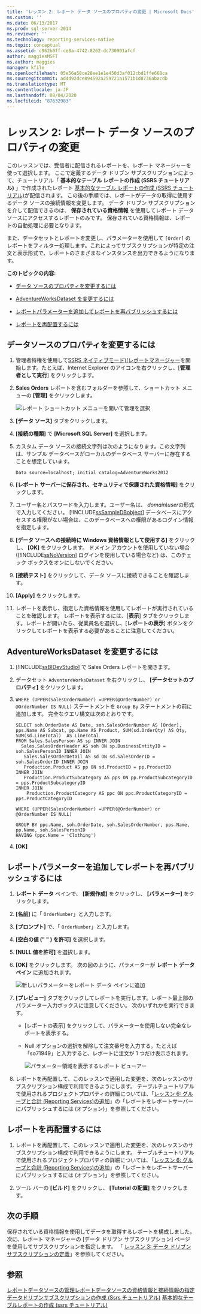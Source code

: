 ```yaml
---
title: 'レッスン 2: レポート データ ソースのプロパティの変更 | Microsoft Docs'
ms.custom: ''
ms.date: 06/13/2017
ms.prod: sql-server-2014
ms.reviewer: ''
ms.technology: reporting-services-native
ms.topic: conceptual
ms.assetid: c962b0ff-ce8a-4742-8262-dc730901afcf
author: maggiesMSFT
ms.author: maggies
manager: kfile
ms.openlocfilehash: 05e56a58ce28ee1e1e450d3af012cbd1ffe668ca
ms.sourcegitcommit: ad4d92dce894592a259721a1571b1d8736abacdb
ms.translationtype: MT
ms.contentlocale: ja-JP
ms.lasthandoff: 08/04/2020
ms.locfileid: "87632983"
---
```

# <a name="lesson-2-modifying-the-report-data-source-properties"></a>レッスン 2: レポート データ ソースのプロパティの変更
  このレッスンでは、受信者に配信されるレポートを、レポート マネージャーを使って選択します。 ここで定義するデータ ドリブン サブスクリプションによって、チュートリアル「 **基本的なテーブル レポートの作成 (SSRS チュートリアル)** 」で作成されたレポート [基本的なテーブル レポートの作成 (SSRS チュートリアル)](../reporting-services/create-a-basic-table-report-ssrs-tutorial.md)が配信されます。 この後の手順では、レポートがデータの取得に使用するデータ ソースの接続情報を変更します。 データ ドリブン サブスクリプションを介して配信できるのは、 **保存されている資格情報** を使用してレポート データ ソースにアクセスするレポートのみです。 保存されている資格情報は、レポートの自動処理に必要となります。

 また、データセットとレポートを変更し、パラメーターを使用して `[Order]` のレポートをフィルター処理します。これによってサブスクリプションが特定の注文と表示形式で、レポートのさまざまなインスタンスを出力できるようになります。

 **このトピックの内容:**

-   [データ ソースのプロパティを変更するには](#bkmk_modify_datasource)

-   [AdventureWorksDataset を変更するには](#bkmk_modify_dataset)

-   [レポートパラメーターを追加してレポートを再パブリッシュするには](#bkmk_add_reportparameter)

-   [レポートを再配置するには](#bkmk_redeploy)

##  <a name="to-modify-the-data-source-properties"></a><a name="bkmk_modify_datasource"></a>データソースのプロパティを変更するには

1.  管理者特権を使用して[SSRS ネイティブモード&#41;&#40;レポートマネージャー](../../2014/reporting-services/report-manager-ssrs-native-mode.md)を開始します。たとえば、Internet Explorer のアイコンを右クリックし、[**管理者として実行**] をクリックします。

2.  **Sales Orders** レポートを含むフォルダーを参照して、ショートカット メニューの **[管理]** をクリックします。

     ![レポート ショートカット メニューを開いて管理を選択](../../2014/tutorials/media/ssrs-tutorial-datadriven-manage-report.gif "レポート ショートカット メニューを開いて管理を選択")

3.  **[データ ソース]** タブをクリックします。

4.  **[接続の種類]** で **[Microsoft SQL Server]** を選択します。

5.  カスタム データ ソースの接続文字列は次のようになります。この文字列は、サンプル データベースがローカルのデータベース サーバーに存在することを想定しています。

    ```
    Data source=localhost; initial catalog=AdventureWorks2012
    ```

6.  **[レポート サーバーに保存され、セキュリティで保護された資格情報]** をクリックします。

7.  ユーザー名とパスワードを入力します。ユーザー名は、 *domain\user*の形式で入力してください。 [!INCLUDE[ssSampleDBobject](../includes/sssampledbobject-md.md)] データベースにアクセスする権限がない場合は、このデータベースへの権限があるログイン情報を指定します。

8.  **[データ ソースへの接続時に Windows 資格情報として使用する]** をクリックし、 **[OK]** をクリックします。 ドメイン アカウントを使用していない場合 ([!INCLUDE[ssNoVersion](../includes/ssnoversion-md.md)] ログインを使用している場合など) は、このチェック ボックスをオンにしないでください。

9. **[接続テスト]** をクリックして、データ ソースに接続できることを確認します。

10. **[Apply]** をクリックします。

11. レポートを表示し、指定した資格情報を使用してレポートが実行されていることを確認します。 レポートを表示するには、[**表示**] タブをクリックします。レポートが開いたら、従業員名を選択し、[**レポートの表示**] ボタンをクリックしてレポートを表示する必要があることに注意してください。

##  <a name="to-modify-the-adventureworksdataset"></a><a name="bkmk_modify_dataset"></a>AdventureWorksDataset を変更するには

1.  [!INCLUDE[ssBIDevStudio](../includes/ssbidevstudio-md.md)] で Sales Orders レポートを開きます。

2.  データセット `AdventureWorksDataset` を右クリックし、 **[データセットのプロパティ]** をクリックします。

3.  `WHERE (UPPER(SalesOrderNumber) =UPPER(@OrderNumber) or  @OrderNumber IS NULL)` ステートメントを `Group By` ステートメントの前に追加します。 完全なクエリ構文は次のとおりです。

    ```
    SELECT soh.OrderDate AS Date, soh.SalesOrderNumber AS [Order], pps.Name AS Subcat, pp.Name AS Product, SUM(sd.OrderQty) AS Qty, SUM(sd.LineTotal)  AS LineTotal
    FROM Sales.SalesPerson AS sp INNER JOIN
      Sales.SalesOrderHeader AS soh ON sp.BusinessEntityID = soh.SalesPersonID INNER JOIN
       Sales.SalesOrderDetail AS sd ON sd.SalesOrderID = soh.SalesOrderID INNER JOIN
       Production.Product AS pp ON sd.ProductID = pp.ProductID
    INNER JOIN
       Production.ProductSubcategory AS pps ON pp.ProductSubcategoryID = pps.ProductSubcategoryID 
    INNER JOIN
        Production.ProductCategory AS ppc ON ppc.ProductCategoryID = pps.ProductCategoryID

    WHERE (UPPER(SalesOrderNumber) =UPPER(@OrderNumber) or  @OrderNumber IS NULL)

    GROUP BY ppc.Name, soh.OrderDate, soh.SalesOrderNumber, pps.Name, pp.Name, soh.SalesPersonID
    HAVING (ppc.Name = 'Clothing')
    ```

4.  **[OK]**

##  <a name="to-add-a-report-parameter-and-republish-the-report"></a><a name="bkmk_add_reportparameter"></a>レポートパラメーターを追加してレポートを再パブリッシュするには

1.  **レポート データ** ペインで、 **[新規作成]** をクリックし、 **[パラメーター]** をクリックします。

2.  **[名前]** に「 `OrderNumber`」と入力します。

3.  **[プロンプト]** で、「 `OrderNumber`」と入力します。

4.  **[空白の値 (" " ) を許可]** を選択します。

5.  **[NULL 値を許可]** を選択します。

6.  **[OK]** をクリックします。 次の図のように、パラメーターが **レポート データ ペイン** に追加されます。

     ![新しいパラメーターをレポート データ ペインに追加](../../2014/tutorials/media/ssrs-tutorial-datadriven-parameter.gif "新しいパラメーターをレポート データ ペインに追加")

7.  **[プレビュー]** タブをクリックしてレポートを実行します。レポート最上部のパラメーター入力ボックスに注意してください。 次のいずれかを実行できます。

    -   [レポートの表示] をクリックして、パラメーターを使用しない完全なレポートを表示する。

    -   Null オプションの選択を解除して注文番号を入力する。たとえば「so71949」と入力すると、レポートに注文が 1 つだけ表示されます。

         ![パラメーター領域を表示するレポート ビューアー](../../2014/tutorials/media/ssrs-tutorial-datadriven-reportviewer-parameter.gif "パラメーター領域を表示するレポート ビューアー")

8.  レポートを再配置して、このレッスンで適用した変更を、次のレッスンのサブスクリプション構成で利用できるようにします。 テーブルチュートリアルで使用されるプロジェクトプロパティの詳細については、「[レッスン 6: グループと合計 &#40;Reporting Services&#41;の追加](../reporting-services/lesson-6-adding-grouping-and-totals-reporting-services.md)」の「レポートをレポートサーバーにパブリッシュするには (オプション)」を参照してください。

##  <a name="to-re-deploy-the-report"></a><a name="bkmk_redeploy"></a>レポートを再配置するには

1.  レポートを再配置して、このレッスンで適用した変更を、次のレッスンのサブスクリプション構成で利用できるようにします。 テーブルチュートリアルで使用されるプロジェクトプロパティの詳細については、「[レッスン 6: グループと合計 &#40;Reporting Services&#41;の追加](../reporting-services/lesson-6-adding-grouping-and-totals-reporting-services.md)」の「レポートをレポートサーバーにパブリッシュするには (オプション)」を参照してください。

2.  ツール バーの **[ビルド]** をクリックし、 **[Tutorial の配置]** をクリックします。

## <a name="next-steps"></a>次の手順
 保存されている資格情報を使用してデータを取得するレポートを構成しました。 次に、レポート マネージャーの [データ ドリブン サブスクリプション] ページを使用してサブスクリプションを指定します。 「 [レッスン 3: データ ドリブン サブスクリプションの定義](../reporting-services/lesson-3-defining-a-data-driven-subscription.md)」を参照してください。

## <a name="see-also"></a>参照
 [レポートデータソースの管理](report-data/manage-report-data-sources.md)[レポートデータソースの資格情報と接続情報の指定](report-data/specify-credential-and-connection-information-for-report-data-sources.md)[データドリブンサブスクリプションの作成 &#40;Ssrs チュートリアル&#41;](../reporting-services/create-a-data-driven-subscription-ssrs-tutorial.md) [基本的なテーブルレポートの作成 &#40;ssrs チュートリアル&#41;](../reporting-services/create-a-basic-table-report-ssrs-tutorial.md)


